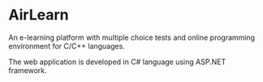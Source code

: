 # AirLearn
An e-learning platform with multiple choice tests and online programming environment for C/C++ languages.

The web application is developed in C# language using ASP.NET framework.
